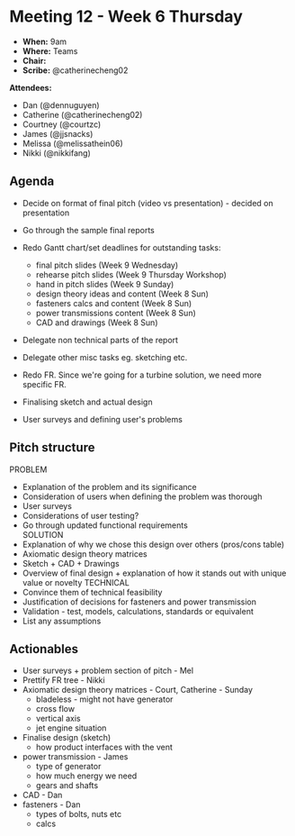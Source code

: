 # Meeting 12 - Week 6 Thursday

- **When:** 9am
- **Where:** Teams
- **Chair:** 
- **Scribe:** @catherinecheng02

**Attendees:**

- Dan (@dennuguyen)
- Catherine (@catherinecheng02)
- Courtney (@courtzc)
- James (@jjsnacks)
- Melissa (@melissathein06)
- Nikki (@nikkifang)

## Agenda
- Decide on format of final pitch (video vs presentation) - decided on presentation
- Go through the sample final reports
- Redo Gantt chart/set deadlines for outstanding tasks:
    - final pitch slides (Week 9 Wednesday)
    - rehearse pitch slides (Week 9 Thursday Workshop)
    - hand in pitch slides (Week 9 Sunday)
    - design theory ideas and content (Week 8 Sun)
    - fasteners calcs and content (Week 8 Sun)
    - power transmissions content (Week 8 Sun)
    - CAD and drawings (Week 8 Sun)
- Delegate non technical parts of the report 
- Delegate other misc tasks eg. sketching etc. 

- Redo FR. Since we're going for a turbine solution, we need more specific FR.
- Finalising sketch and actual design 
- User surveys and defining user's problems 
## Pitch structure
PROBLEM 
- Explanation of the problem and its significance
- Consideration of users when defining the problem was thorough
- User surveys 
- Considerations of user testing?
- Go through updated functional requirements  
SOLUTION 
- Explanation of why we chose this design over others (pros/cons table)
- Axiomatic design theory matrices
- Sketch + CAD + Drawings 
- Overview of final design + explanation of how it stands out with unique value or novelty
TECHNICAL
- Convince them of technical feasibility
- Justification of decisions for fasteners and power transmission
- Validation - test, models, calculations, standards or equivalent
- List any assumptions 
## Actionables
- User surveys + problem section of pitch - Mel 
- Prettify FR tree - Nikki
- Axiomatic design theory matrices - Court, Catherine - Sunday 
    - bladeless - might not have generator 
    - cross flow
    - vertical axis 
    - jet engine situation
- Finalise design (sketch) 
    - how product interfaces with the vent 
- power transmission - James
    - type of generator
    - how much energy we need
    - gears and shafts 
- CAD - Dan 
- fasteners - Dan 
    - types of bolts, nuts etc
    - calcs


